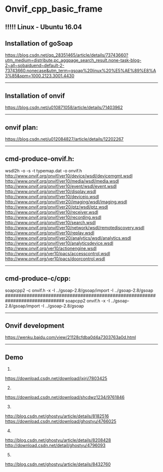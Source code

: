 # Onvif_cpp_basic_frame
!!!!! Linux - Ubuntu 16.04
--------------------------------------------------------
Installation of goSoap
--------------------------------------------------------
https://blog.csdn.net/qq_28351465/article/details/73743660?utm_medium=distribute.pc_aggpage_search_result.none-task-blog-2~all~sobaiduend~default-2-73743660.nonecase&utm_term=gsoap%20linux%20%E5%AE%89%E8%A3%85&spm=1000.2123.3001.4430

--------------------------------------------------------
Installation of onvif
--------------------------------------------------------
https://blog.csdn.net/u010871058/article/details/71403962

--------------------------------------------------------
onvif plan:
--------------------------------------------------------
https://blog.csdn.net/u012084827/article/details/12202267

--------------------------------------------------------
cmd-produce-onvif.h:
--------------------------------------------------------
wsdl2h -o -s -t typemap.dat -o onvif.h  http://www.onvif.org/onvif/ver10/device/wsdl/devicemgmt.wsdl http://www.onvif.org/onvif/ver10/media/wsdl/media.wsdl http://www.onvif.org/onvif/ver10/event/wsdl/event.wsdl http://www.onvif.org/onvif/ver10/display.wsdl http://www.onvif.org/onvif/ver10/deviceio.wsdl http://www.onvif.org/onvif/ver20/imaging/wsdl/imaging.wsdl http://www.onvif.org/onvif/ver20/ptz/wsdl/ptz.wsdl http://www.onvif.org/onvif/ver10/receiver.wsdl http://www.onvif.org/onvif/ver10/recording.wsdl http://www.onvif.org/onvif/ver10/search.wsdl http://www.onvif.org/onvif/ver10/network/wsdl/remotediscovery.wsdl http://www.onvif.org/onvif/ver10/replay.wsdl http://www.onvif.org/onvif/ver20/analytics/wsdl/analytics.wsdl http://www.onvif.org/onvif/ver10/analyticsdevice.wsdl http://www.onvif.org/ver10/actionengine.wsdl http://www.onvif.org/ver10/pacs/accesscontrol.wsdl http://www.onvif.org/ver10/pacs/doorcontrol.wsdl

--------------------------------------------------------
cmd-produce-c/cpp:
--------------------------------------------------------
soapcpp2 -c  onvif.h -x -I ../gsoap-2.8/gsoap/import -I ../gsoap-2.8/gsoap
##############################################################################
soapcpp2 onvif.h -x -I ../gsoap-2.8/gsoap/import -I ../gsoap-2.8/gsoap

----------------------------------------------------------
Onvif development
--------------------------------------------------------
https://wenku.baidu.com/view/21128cfdba0d4a7303763a0d.html

--------------------------------------------------------
Demo
--------------------------------------------------------
1. 
https://download.csdn.net/download/jxjrj/7803425

2.
https://download.csdn.net/download/shcdwz1234/9761846


3.
http://blog.csdn.net/ghostyu/article/details/8182516
https://download.csdn.net/download/ghostyu/4766025

4.
http://blog.csdn.net/ghostyu/article/details/8208428
http://download.csdn.net/detail/ghostyu/4796093

5.
http://blog.csdn.net/ghostyu/article/details/8432760
